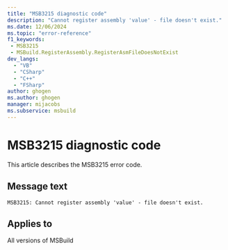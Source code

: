 ```yaml
---
title: "MSB3215 diagnostic code"
description: "Cannot register assembly 'value' - file doesn't exist."
ms.date: 12/06/2024
ms.topic: "error-reference"
f1_keywords:
 - MSB3215
 - MSBuild.RegisterAssembly.RegisterAsmFileDoesNotExist
dev_langs:
  - "VB"
  - "CSharp"
  - "C++"
  - "FSharp"
author: ghogen
ms.author: ghogen
manager: mijacobs
ms.subservice: msbuild
---
```


# MSB3215 diagnostic code

<!-- :::ErrorDefinitionDescription::: -->
<!-- :::editable-content name="introDescription"::: -->
This article describes the MSB3215 error code.
<!-- :::editable-content-end::: -->

## Message text

`MSB3215: Cannot register assembly 'value' - file doesn't exist.`

<!-- :::editable-content name="postOutputDescription"::: -->
<!--
{StrBegin="MSB3215: "}
-->
<!-- :::editable-content-end::: -->
<!-- :::ErrorDefinitionDescription-end::: -->

## Applies to

All versions of MSBuild
